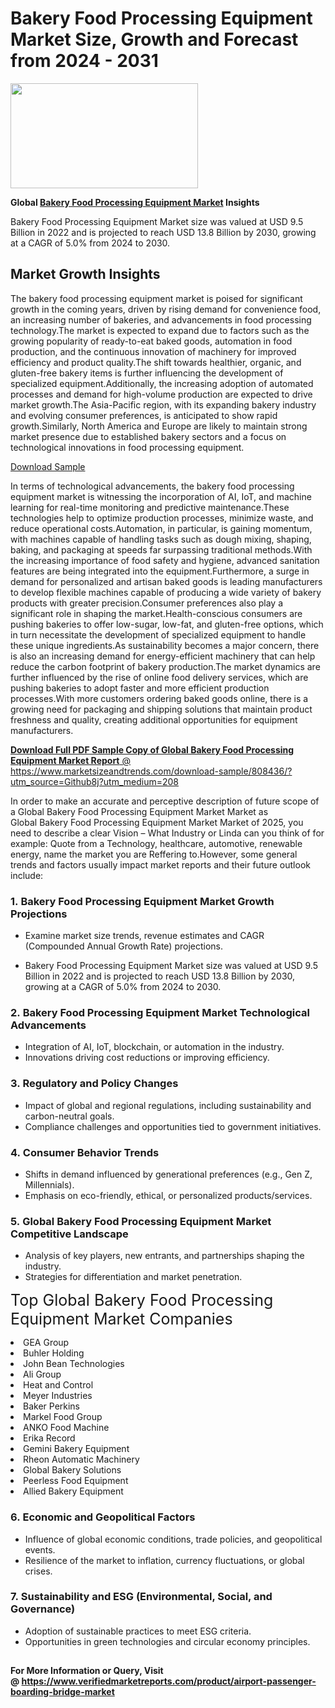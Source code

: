 <H1>Bakery Food Processing Equipment Market Size, Growth and Forecast from 2024 - 2031</H1><img class="aligncenter size-medium wp-image-584254" src="https://thirdeyenews.in/wp-content/uploads/2024/09/Global-Market-Research-300x168.jpeg" alt="" width="300" height="168" /><p><strong>Global&nbsp;<a href="https://www.marketsizeandtrends.com/download-sample/808436/?utm_source=Github8j?utm_medium=208">Bakery Food Processing Equipment Market</a> Insights</strong></p><p>Bakery Food Processing Equipment Market size was valued at USD 9.5 Billion in 2022 and is projected to reach USD 13.8 Billion by 2030, growing at a CAGR of 5.0% from 2024 to 2030.</p><p><h2>Market Growth Insights</h2> <p>The bakery food processing equipment market is poised for significant growth in the coming years, driven by rising demand for convenience food, an increasing number of bakeries, and advancements in food processing technology.The market is expected to expand due to factors such as the growing popularity of ready-to-eat baked goods, automation in food production, and the continuous innovation of machinery for improved efficiency and product quality.The shift towards healthier, organic, and gluten-free bakery items is further influencing the development of specialized equipment.Additionally, the increasing adoption of automated processes and demand for high-volume production are expected to drive market growth.The Asia-Pacific region, with its expanding bakery industry and evolving consumer preferences, is anticipated to show rapid growth.Similarly, North America and Europe are likely to maintain strong market presence due to established bakery sectors and a focus on technological innovations in food processing equipment.</p> <p><a href="#">Download Sample</a></p> <p>In terms of technological advancements, the bakery food processing equipment market is witnessing the incorporation of AI, IoT, and machine learning for real-time monitoring and predictive maintenance.These technologies help to optimize production processes, minimize waste, and reduce operational costs.Automation, in particular, is gaining momentum, with machines capable of handling tasks such as dough mixing, shaping, baking, and packaging at speeds far surpassing traditional methods.With the increasing importance of food safety and hygiene, advanced sanitation features are being integrated into the equipment.Furthermore, a surge in demand for personalized and artisan baked goods is leading manufacturers to develop flexible machines capable of producing a wide variety of bakery products with greater precision.Consumer preferences also play a significant role in shaping the market.Health-conscious consumers are pushing bakeries to offer low-sugar, low-fat, and gluten-free options, which in turn necessitate the development of specialized equipment to handle these unique ingredients.As sustainability becomes a major concern, there is also an increasing demand for energy-efficient machinery that can help reduce the carbon footprint of bakery production.The market dynamics are further influenced by the rise of online food delivery services, which are pushing bakeries to adopt faster and more efficient production processes.With more customers ordering baked goods online, there is a growing need for packaging and shipping solutions that maintain product freshness and quality, creating additional opportunities for equipment manufacturers.<p><a href="#"></p><p><span class=""><strong>Download Full PDF Sample Copy of Global Bakery Food Processing Equipment Market Report</strong> @ <a href="https://www.marketsizeandtrends.com/download-sample/808436/?utm_source=Github8j?utm_medium=208" target="_blank">https://www.marketsizeandtrends.com/download-sample/808436/?utm_source=Github8j?utm_medium=208</a></span></p><p>In order to make an accurate and perceptive description of future scope of a Global&nbsp;Bakery Food Processing Equipment Market Market as Global&nbsp;Bakery Food Processing Equipment Market Market of 2025, you need to describe a clear Vision &ndash; What Industry or Linda can you think of for example: Quote from a Technology, healthcare, automotive, renewable energy, name the market you are Reffering to.However, some general trends and factors usually impact market reports and their future outlook include:</p><h3>1.&nbsp;<strong>Bakery Food Processing Equipment Market Growth Projections</strong></h3><ul><li>Examine market size trends, revenue estimates and CAGR (Compounded Annual Growth Rate) projections.</li><li><p>Bakery Food Processing Equipment Market size was valued at USD 9.5 Billion in 2022 and is projected to reach USD 13.8 Billion by 2030, growing at a CAGR of 5.0% from 2024 to 2030.</p></li></ul><h3>2.&nbsp;<strong>Bakery Food Processing Equipment Market Technological Advancements</strong></h3><ul><li>Integration of AI, IoT, blockchain, or automation in the industry.</li><li>Innovations driving cost reductions or improving efficiency.</li></ul><h3>3.&nbsp;<strong>Regulatory and Policy Changes</strong></h3><ul><li>Impact of global and regional regulations, including sustainability and carbon-neutral goals.</li><li>Compliance challenges and opportunities tied to government initiatives.</li></ul><h3>4.&nbsp;<strong>Consumer Behavior Trends</strong></h3><ul><li>Shifts in demand influenced by generational preferences (e.g., Gen Z, Millennials).</li><li>Emphasis on eco-friendly, ethical, or personalized products/services.</li></ul><h3>5.&nbsp;<strong>Global Bakery Food Processing Equipment Market Competitive Landscape</strong></h3><ul><li>Analysis of key players, new entrants, and partnerships shaping the industry.</li><li>Strategies for differentiation and market penetration.</li></ul><p data-pm-slice="1 1 []"><span style="color: inherit; font-family: inherit; font-size: 25px;">Top Global Bakery Food Processing Equipment Market Companies</span></p><div class="" data-test-id=""><p><li>GEA Group</li><li> Buhler Holding</li><li> John Bean Technologies</li><li> Ali Group</li><li> Heat and Control</li><li> Meyer Industries</li><li> Baker Perkins</li><li> Markel Food Group</li><li> ANKO Food Machine</li><li> Erika Record</li><li> Gemini Bakery Equipment</li><li> Rheon Automatic Machinery</li><li> Global Bakery Solutions</li><li> Peerless Food Equipment</li><li> Allied Bakery Equipment</li></p></div><h3>6.&nbsp;<strong>Economic and Geopolitical Factors</strong></h3><ul><li>Influence of global economic conditions, trade policies, and geopolitical events.</li><li>Resilience of the market to inflation, currency fluctuations, or global crises.</li></ul><h3>7.&nbsp;<strong>Sustainability and ESG (Environmental, Social, and Governance)</strong></h3><ul><li>Adoption of sustainable practices to meet ESG criteria.</li><li>Opportunities in green technologies and circular economy principles.</li></ul><h2><strong style="font-size: 14px;">For More Information or Query, Visit @&nbsp;</strong><a style="background-color: #ffffff; font-size: 14px;" href="https://www.marketsizeandtrends.com/report/bakery-food-processing-equipment-market/" target="_blank">https://www.verifiedmarketreports.com/product/airport-passenger-boarding-bridge-market</a></h2>